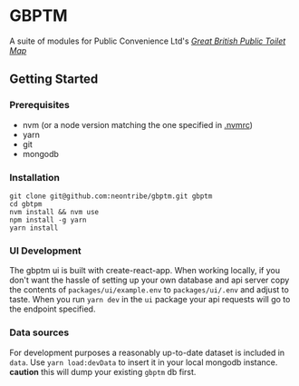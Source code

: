 # GBPTM

A suite of modules for Public Convenience Ltd's *[Great British Public Toilet Map](https://wwww.toiletmap.org.uk)*

## Getting Started

### Prerequisites

* nvm (or a node version matching the one specified in [.nvmrc](./nvmrc))
* yarn
* git
* mongodb

### Installation

```
git clone git@github.com:neontribe/gbptm.git gbptm
cd gbtpm
nvm install && nvm use
npm install -g yarn
yarn install
```

### UI Development

The gbptm ui is built with create-react-app. When working locally, if you don't want the hassle of setting up your own database and api server copy the contents of `packages/ui/example.env` to `packages/ui/.env` and adjust to taste. When you run `yarn dev` in the `ui` package your api requests will go to the endpoint specified.

### Data sources

For development purposes a reasonably up-to-date dataset is included in `data`. Use `yarn load:devData` to insert it in your local mongodb instance. **caution** this will dump your existing `gbptm` db first.
